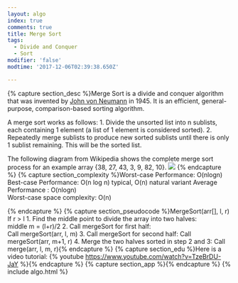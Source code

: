 ```yaml
---
layout: algo
index: true
comments: true
title: Merge Sort
tags:
  - Divide and Conquer
  - Sort
modifier: 'false'
modtime: '2017-12-06T02:39:38.650Z'

---
```

{% capture section_desc %}Merge Sort is a divide and conquer algorithm that was invented by [John von Neumann](https://en.wikipedia.org/wiki/John_von_Neumann) in 1945. It is an efficient, general-purpose, comparison-based sorting algorithm. 

A merge sort works as follows:
		1. Divide the unsorted list into n sublists, each containing 1 element (a list of 1 element is considered sorted).
		2. Repeatedly merge sublists to produce new sorted sublists until there is only 1 sublist remaining. This will be the sorted list.
		
The following diagram from Wikipedia shows the complete merge sort process for an example array {38, 27, 43, 3, 9, 82, 10}. 
![](http://www.geeksforgeeks.org/wp-content/uploads/Merge-Sort-Tutorial.png)
{% endcapture %}
{% capture section_complexity %}Worst-case Performance:        O(nlogn) 
Best-case Performance:          O(n log n) typical,
																						     O(n) natural variant
Average Performance :            O(nlogn)			
Worst-case space complexity: O(n)

{% endcapture %}
{% capture section_pseudocode %}MergeSort(arr[], l,  r)
If r > l
     1. Find the middle point to divide the array into two halves:  
             middle m = (l+r)/2
     2. Call mergeSort for first half:   
             Call mergeSort(arr, l, m)
     3. Call mergeSort for second half:
             Call mergeSort(arr, m+1, r)
     4. Merge the two halves sorted in step 2 and 3:
             Call merge(arr, l, m, r){% endcapture %}
{% capture section_edu %}Here is a video tutorial:
{% youtube https://www.youtube.com/watch?v=TzeBrDU-JaY %}{% endcapture %}
{% capture section_app %}{% endcapture %}
{% include algo.html %}
